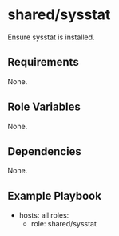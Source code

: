# shared/sysstat #

Ensure sysstat is installed.


## Requirements ##

None.

## Role Variables ##

None.

## Dependencies ##

None.

## Example Playbook ##

- hosts: all
  roles:
   - role: shared/sysstat
